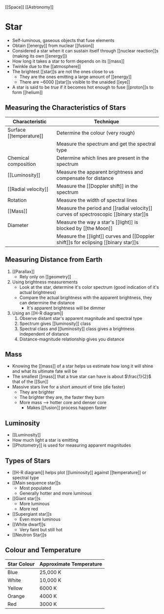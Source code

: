 [[Space]] [[Astronomy]]

# Star
- Self-luminous, gaseous objects that fuse elements
- Obtain [[energy]] from nuclear [[fusion]]
- Considered a star when it can sustain itself through  [[nuclear reaction]]s (making its own [[energy]])
- How long it takes a star to form depends on its [[mass]]
- Twinkle due to the [[atmosphere]]
- The brightest [[star]]s are not the ones close to us
  - They are the ones emitting a large amount of [[energy]]
  - There are ~6000 [[star]]s visible to the unaided [[eye]]
- A star is said to be *true* if it becomes hot enough to fuse [[proton]]s to form [[helium]]

## Measuring the Characteristics of Stars
| Characteristic          | Technique                                                                           |
| ----------------------- | ----------------------------------------------------------------------------------- |
| Surface [[temperature]] | Determine the colour (very rough)                                                   |
|                         | Measure the spectrum and get the spectral type                                      |
| Chemical composition    | Determine which lines are present in the spectrum                                   |
| [[Luminosity]]          | Measure the apparent brightness and compensate for distance                         |
| [[Radial velocity]]     | Measure the [[Doppler shift]] in the spectrum                                       |
| Rotation                | Measure the width of spectral lines                                                 |
| [[Mass]]                | Measure the period and [[radial velocity]] curves of spectroscopic [[binary star]]s |
| Diameter                | Measure the way a star's [[light]] is blocked by [[the Moon]]                       |
|                         | Measure the [[light]] curves and [[Doppler shift]]s for eclipsing [[binary star]]s  |

## Measuring Distance from Earth
1. [[Parallax]]
   - Rely only on [[geometry]]
2. Using brightness measurements
   - Look at the star, determine it's color spectrum (good indication of it's actual brightness)
   - Compare the actual brightness with the apparent brightness, they can determine the distance
     - It's apparent brightness will be dimmer
3. Using an [[H-R diagram]]
   1. Observe distant star's apparent magnitude and spectral type
   2. Spectrum gives [[luminosity]] class
   3. Spectral class and [[luminosity]] class gives a brightness independent of distance
   4. Distance-magnitude relationship gives you distance

## Mass
- Knowing the [[mass]] of a star helps us estimate how long it will shine and what its ultimate fate will be
- The smallest [[mass]] that a true star can have is about $\frac{1}{2}$ that of the [[Sun]]
- Massive stars live for a short amount of time (die faster)
  - They are brighter
  - The brighter they are, the faster they burn
  - More mass --> hotter core and denser core
    - Makes [[fusion]] process happen faster

## Luminosity
- [[Luminosity]]
- How much light a star is emitting
- [[Photometry]] is used for measuring apparent magnitudes

## Types of Stars
- [[H-R diagram]] helps plot [[luminosity]] against [[temperature]] or spectral type
- [[Main sequence star]]s
  - Most populated
  - Generally hotter and more luminous
- [[Giant star]]s
  - More luminous
  - More red
- [[Supergiant star]]s
  - Even more luminous
- [[White dwarf]]s
  - Very faint but still hot
- [[Neutron Star]]s

## Colour and Temperature
| Star Colour | Approximate Temperature |
| ----------- | ----------------------- |
| Blue        | 25,000 K                |
| White       | 10,000 K                |
| Yellow      | 6000 K                  |
| Orange      | 4000 K                  |
| Red         | 3000 K                  |

